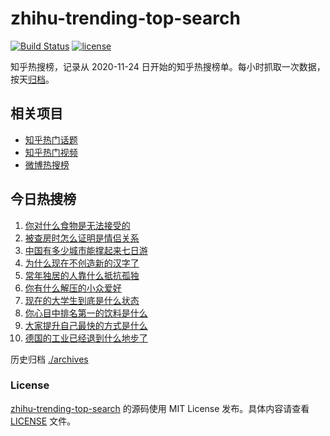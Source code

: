 # zhihu-trending-top-search

[![Build Status](https://github.com/justjavac/zhihu-trending-top-search/workflows/ci/badge.svg?branch=main)](https://github.com/justjavac/zhihu-trending-top-search/actions)
[![license](https://img.shields.io/github/license/justjavac/zhihu-trending-top-search)](https://github.com/justjavac/zhihu-trending-top-search/blob/main/LICENSE)

知乎热搜榜，记录从 2020-11-24
日开始的知乎热搜榜单。每小时抓取一次数据，按天[归档](./archives)。

## 相关项目

- [知乎热门话题](https://github.com/justjavac/zhihu-trending-hot-questions)
- [知乎热门视频](https://github.com/justjavac/zhihu-trending-hot-video)
- [微博热搜榜](https://github.com/justjavac/weibo-trending-hot-search)

## 今日热搜榜

<!-- BEGIN -->
<!-- 最后更新时间 Sat Oct 25 2025 19:09:36 GMT+0800 (China Standard Time) -->

1. [你对什么食物是无法接受的](https://www.zhihu.com/search?q=你对什么食物是无法接受的)
1. [被查房时怎么证明是情侣关系](https://www.zhihu.com/search?q=被查房时怎么证明是情侣关系)
1. [中国有多少城市能撑起来七日游](https://www.zhihu.com/search?q=中国有多少城市能撑起来七日游)
1. [为什么现在不创造新的汉字了](https://www.zhihu.com/search?q=为什么现在不创造新的汉字了)
1. [常年独居的人靠什么抵抗孤独](https://www.zhihu.com/search?q=常年独居的人靠什么抵抗孤独)
1. [你有什么解压的小众爱好](https://www.zhihu.com/search?q=你有什么解压的小众爱好)
1. [现在的大学生到底是什么状态](https://www.zhihu.com/search?q=现在的大学生到底是什么状态)
1. [你心目中排名第一的饮料是什么](https://www.zhihu.com/search?q=你心目中排名第一的饮料是什么)
1. [大家提升自己最快的方式是什么](https://www.zhihu.com/search?q=大家提升自己最快的方式是什么)
1. [德国的工业已经退到什么地步了](https://www.zhihu.com/search?q=德国的工业已经退到什么地步了)

<!-- END -->

历史归档 [./archives](./archives)

### License

[zhihu-trending-top-search](https://github.com/justjavac/zhihu-trending-top-search)
的源码使用 MIT License 发布。具体内容请查看 [LICENSE](./LICENSE) 文件。
